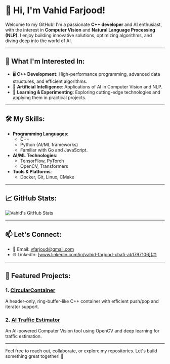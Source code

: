 # 👋 Hi, I'm Vahid Farjood!

Welcome to my GitHub! I'm a passionate **C++ developer** and AI enthusiast, with the interest in **Computer Vision** and **Natural Language Processing (NLP)**. I enjoy building innovative solutions, optimizing algorithms, and diving deep into the world of AI.

---

## 👀 What I'm Interested In:
- 🖥 **C++ Development**: High-performance programming, advanced data structures, and efficient algorithms.
- 🤖 **Artificial Intelligence**: Applications of AI in Computer Vision and NLP.
- 🧠 **Learning & Experimenting**: Exploring cutting-edge technologies and applying them in practical projects.

---

## 🛠 My Skills:
- **Programming Languages**: 
  - C++
  - Python (AI/ML frameworks)
  - Familiar with Go and JavaScript.
- **AI/ML Technologies**:
  - TensorFlow, PyTorch
  - OpenCV, Transformers
- **Tools & Platforms**:
  - Docker, Git, Linux, CMake

---

## 📈 GitHub Stats:

![Vahid's GitHub Stats](https://github-readme-stats.vercel.app/api?username=vfarjood&show_icons=true&hide_title=false&count_private=true&include_all_commits=true&theme=radical)

---

## 📫 Let's Connect:
- 💌 Email: [vfarjoud@gmail.com](mailto:vfarjoud@gmail.com)
- 🌐 LinkedIn: [www.linkedin.com/in/vahid-farjood-chafi-ab1797106](#)

---

## 🌟 Featured Projects:

### 1. **[CircularContainer](https://github.com/vfarjood/circular_container.git)** 
A header-only, ring-buffer-like C++ container with efficient push/pop and iterator support.

### 2. **[AI Traffic Estimator](https://github.com/vfarjood/traffic_estimator.git)**
An AI-powered Computer Vision tool using OpenCV and deep learning for traffic estimation.

---

Feel free to reach out, collaborate, or explore my repositories. Let's build something great together! 🚀

<!---
vfarjood/vfarjood is a ✨ special ✨ repository because its `README.md` (this file) appears on your GitHub profile.
You can click the Preview link to take a look at your changes.
--->
